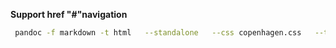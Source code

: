 
**Support href "#"navigation**

```bash
 pandoc -f markdown -t html   --standalone   --css copenhagen.css   --toc   --toc-depth=3   --number-sections   1.md   -o index.html 
```